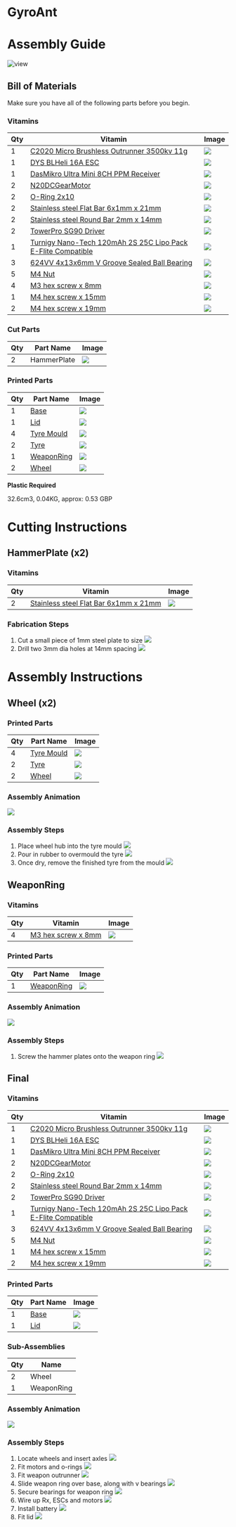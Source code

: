 # GyroAnt
# Assembly Guide

![view](../../images/GyroAnt_view.png)

## Bill of Materials

Make sure you have all of the following parts before you begin.

### Vitamins

Qty | Vitamin | Image
--- | --- | ---
1 | [C2020 Micro Brushless Outrunner 3500kv 11g]() | ![](../vitamins/images/C2020MicroBrushlessOutrunner3500kv11g_view.png) | 
1 | [DYS BLHeli 16A ESC]() | ![](../vitamins/images/DYSBLHeli16AESC_view.png) | 
1 | [DasMikro Ultra Mini 8CH PPM Receiver]() | ![](../vitamins/images/DasMikroUltraMini8CHPPMReceiver_view.png) | 
2 | [N20DCGearMotor]() | ![](../vitamins/images/N20DCGearMotor_view.png) | 
2 | [O-Ring 2x10]() | ![](../vitamins/images/ORing2x10_view.png) | 
2 | [Stainless steel Flat Bar 6x1mm x 21mm]() | ![](../vitamins/images/StainlesssteelFlatBar6x1mmx21mm_view.png) | 
2 | [Stainless steel Round Bar 2mm x 14mm]() | ![](../vitamins/images/StainlesssteelRoundBar2mmx14mm_view.png) | 
2 | [TowerPro SG90 Driver]() | ![](../vitamins/images/TowerProSG90Driver_view.png) | 
1 | [Turnigy Nano-Tech 120mAh 2S 25C Lipo Pack E-Flite Compatible]() | ![](../vitamins/images/TurnigyNanoTech120mAh2S25CLipoPackEFliteCompatible_view.png) | 
3 | [624VV 4x13x6mm V Groove Sealed Ball Bearing]() | ![](../vitamins/images/624VV4x13x6mmVGrooveSealedBallBearing_view.png) | 
5 | [M4 Nut]() | ![](../vitamins/images/M4Nut_view.png) | 
4 | [M3 hex screw x 8mm]() | ![](../vitamins/images/M3hexscrewx8mm_view.png) | 
1 | [M4 hex screw x 15mm]() | ![](../vitamins/images/M4hexscrewx15mm_view.png) | 
2 | [M4 hex screw x 19mm]() | ![](../vitamins/images/M4hexscrewx19mm_view.png) | 

### Cut Parts

Qty | Part Name | Image
--- | --- | ---
2 | HammerPlate | ![](../cutparts/images/HammerPlate_view.png) | 

### Printed Parts

Qty | Part Name | Image
--- | --- | ---
1 | [Base](../printedparts/stl/Base.stl) | ![](../printedparts/images/Base_view.png) | 
1 | [Lid](../printedparts/stl/Lid.stl) | ![](../printedparts/images/Lid_view.png) | 
4 | [Tyre Mould](../printedparts/stl/TyreMould.stl) | ![](../printedparts/images/TyreMould_view.png) | 
2 | [Tyre](../printedparts/stl/Tyre.stl) | ![](../printedparts/images/Tyre_view.png) | 
1 | [WeaponRing](../printedparts/stl/WeaponRing.stl) | ![](../printedparts/images/WeaponRing_view.png) | 
2 | [Wheel](../printedparts/stl/Wheel.stl) | ![](../printedparts/images/Wheel_view.png) | 


**Plastic Required**

32.6cm3, 0.04KG,  approx: 0.53 GBP


# Cutting Instructions

## HammerPlate (x2)

### Vitamins

Qty | Vitamin | Image
--- | --- | ---
2 | [Stainless steel Flat Bar 6x1mm x 21mm]() | ![](../vitamins/images/StainlesssteelFlatBar6x1mmx21mm_view.png) | 

### Fabrication Steps

1. Cut a small piece of 1mm steel plate to size
![](../cutparts/images/HammerPlate_step1_view.png)
2. Drill two 3mm dia holes at 14mm spacing
![](../cutparts/images/HammerPlate_step2_view.png)


# Assembly Instructions

## Wheel (x2)

### Printed Parts

Qty | Part Name | Image
--- | --- | ---
4 | [Tyre Mould](../printedparts/stl/TyreMould.stl) | ![](../printedparts/images/TyreMould_view.png) | 
2 | [Tyre](../printedparts/stl/Tyre.stl) | ![](../printedparts/images/Tyre_view.png) | 
2 | [Wheel](../printedparts/stl/Wheel.stl) | ![](../printedparts/images/Wheel_view.png) | 

### Assembly Animation

![](../assemblies/GyroAnt/Wheel.gif)

### Assembly Steps

1. Place wheel hub into the tyre mould
![](../assemblies/GyroAnt/Wheel_step1_view.png)
2. Pour in rubber to overmould the tyre
![](../assemblies/GyroAnt/Wheel_step2_view.png)
3. Once dry, remove the finished tyre from the mould
![](../assemblies/GyroAnt/Wheel_step3_view.png)


## WeaponRing

### Vitamins

Qty | Vitamin | Image
--- | --- | ---
4 | [M3 hex screw x 8mm]() | ![](../vitamins/images/M3hexscrewx8mm_view.png) | 

### Printed Parts

Qty | Part Name | Image
--- | --- | ---
1 | [WeaponRing](../printedparts/stl/WeaponRing.stl) | ![](../printedparts/images/WeaponRing_view.png) | 

### Assembly Animation

![](../assemblies/GyroAnt/WeaponRing.gif)

### Assembly Steps

1. Screw the hammer plates onto the weapon ring
![](../assemblies/GyroAnt/WeaponRing_step1_view.png)


## Final

### Vitamins

Qty | Vitamin | Image
--- | --- | ---
1 | [C2020 Micro Brushless Outrunner 3500kv 11g]() | ![](../vitamins/images/C2020MicroBrushlessOutrunner3500kv11g_view.png) | 
1 | [DYS BLHeli 16A ESC]() | ![](../vitamins/images/DYSBLHeli16AESC_view.png) | 
1 | [DasMikro Ultra Mini 8CH PPM Receiver]() | ![](../vitamins/images/DasMikroUltraMini8CHPPMReceiver_view.png) | 
2 | [N20DCGearMotor]() | ![](../vitamins/images/N20DCGearMotor_view.png) | 
2 | [O-Ring 2x10]() | ![](../vitamins/images/ORing2x10_view.png) | 
2 | [Stainless steel Round Bar 2mm x 14mm]() | ![](../vitamins/images/StainlesssteelRoundBar2mmx14mm_view.png) | 
2 | [TowerPro SG90 Driver]() | ![](../vitamins/images/TowerProSG90Driver_view.png) | 
1 | [Turnigy Nano-Tech 120mAh 2S 25C Lipo Pack E-Flite Compatible]() | ![](../vitamins/images/TurnigyNanoTech120mAh2S25CLipoPackEFliteCompatible_view.png) | 
3 | [624VV 4x13x6mm V Groove Sealed Ball Bearing]() | ![](../vitamins/images/624VV4x13x6mmVGrooveSealedBallBearing_view.png) | 
5 | [M4 Nut]() | ![](../vitamins/images/M4Nut_view.png) | 
1 | [M4 hex screw x 15mm]() | ![](../vitamins/images/M4hexscrewx15mm_view.png) | 
2 | [M4 hex screw x 19mm]() | ![](../vitamins/images/M4hexscrewx19mm_view.png) | 

### Printed Parts

Qty | Part Name | Image
--- | --- | ---
1 | [Base](../printedparts/stl/Base.stl) | ![](../printedparts/images/Base_view.png) | 
1 | [Lid](../printedparts/stl/Lid.stl) | ![](../printedparts/images/Lid_view.png) | 

### Sub-Assemblies

Qty | Name 
--- | --- 
2 | Wheel
1 | WeaponRing

### Assembly Animation

![](../assemblies/GyroAnt/GyroAnt.gif)

### Assembly Steps

1. Locate wheels and insert axles
![](../assemblies/GyroAnt/Final_step1_view.png)
2. Fit motors and o-rings
![](../assemblies/GyroAnt/Final_step2_view.png)
3. Fit weapon outrunner
![](../assemblies/GyroAnt/Final_step3_view.png)
4. Slide weapon ring over base, along with v bearings
![](../assemblies/GyroAnt/Final_step4_view.png)
5. Secure bearings for weapon ring
![](../assemblies/GyroAnt/Final_step5_view.png)
6. Wire up Rx, ESCs and motors
![](../assemblies/GyroAnt/Final_step6_view.png)
7. Install battery
![](../assemblies/GyroAnt/Final_step7_view.png)
8. Fit lid
![](../assemblies/GyroAnt/Final_step8_view.png)


